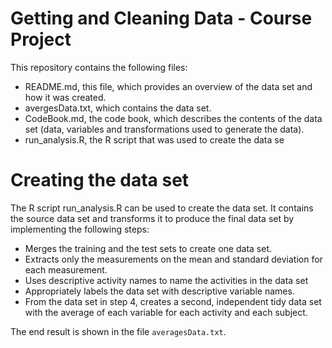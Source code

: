 # Getting and Cleaning Data - Course Project

This repository contains the following files:

* README.md, this file, which provides an overview of the data set and how it was created.
* avergesData.txt, which contains the data set.
* CodeBook.md, the code book, which describes the contents of the data set (data, variables and transformations used to generate the data).
* run_analysis.R, the R script that was used to create the data se

# Creating the data set

The R script run_analysis.R can be used to create the data set. It contains the source data set and transforms it to produce the final data set by implementing the following steps:

* Merges the training and the test sets to create one data set.
* Extracts only the measurements on the mean and standard deviation for each measurement.
* Uses descriptive activity names to name the activities in the data set
* Appropriately labels the data set with descriptive variable names.
* From the data set in step 4, creates a second, independent tidy data set with the average of each variable for each activity and each subject.

The end result is shown in the file `averagesData.txt`.
